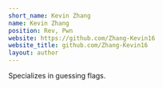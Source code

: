 ```yaml
---
short_name: Kevin Zhang
name: Kevin Zhang
position: Rev, Pwn
website: https://github.com/Zhang-Kevin16
website_title: github.com/Zhang-Kevin16
layout: author
---
```

Specializes in guessing flags.